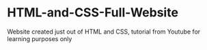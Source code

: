 # HTML-and-CSS-Full-Website
Website created just out of HTML and CSS, tutorial from Youtube for learning purposes only
